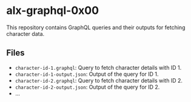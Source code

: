 # alx-graphql-0x00

This repository contains GraphQL queries and their outputs for fetching character data.

## Files

- `character-id-1.graphql`: Query to fetch character details with ID 1.
- `character-id-1-output.json`: Output of the query for ID 1.
- `character-id-2.graphql`: Query to fetch character details with ID 2.
- `character-id-2-output.json`: Output of the query for ID 2.
- ...
